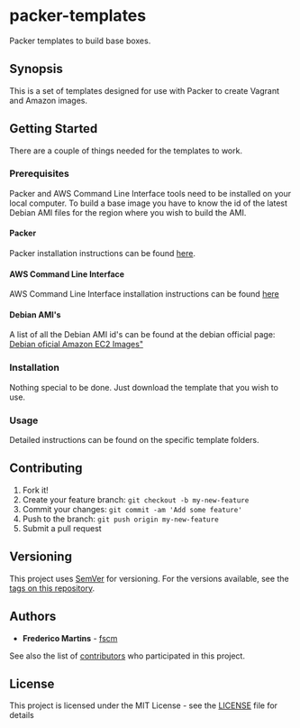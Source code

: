 # packer-templates

Packer templates to build base boxes.

## Synopsis

This is a set of templates designed for use with Packer to create Vagrant
and Amazon images.

## Getting Started

There are a couple of things needed for the templates to work.

### Prerequisites

Packer and AWS Command Line Interface tools need to be installed on your
local computer.
To build a base image you have to know the id of the latest Debian AMI files
for the region where you wish to build the AMI.

#### Packer

Packer installation instructions can be found [here](https://www.packer.io/docs/installation.html).

#### AWS Command Line Interface

AWS Command Line Interface installation instructions can be found [here](http://docs.aws.amazon.com/cli/latest/userguide/installing.html)

#### Debian AMI's

A list of all the Debian AMI id's can be found at the debian official page:
[Debian oficial Amazon EC2 Images"](https://wiki.debian.org/Cloud/AmazonEC2Image/)

### Installation

Nothing special to be done. Just download the template that you wish to use.

### Usage

Detailed instructions can be found on the specific template folders.

## Contributing

1. Fork it!
2. Create your feature branch: `git checkout -b my-new-feature`
3. Commit your changes: `git commit -am 'Add some feature'`
4. Push to the branch: `git push origin my-new-feature`
5. Submit a pull request

## Versioning

This project uses [SemVer](http://semver.org/) for versioning. For the versions
available, see the [tags on this repository](https://github.com/fscm/packer-templates/tags).

## Authors

* **Frederico Martins** - [fscm](https://github.com/fscm)

See also the list of [contributors](https://github.com/fscm/packer-templates/contributors)
who participated in this project.

## License

This project is licensed under the MIT License - see the [LICENSE](LICENSE)
file for details

